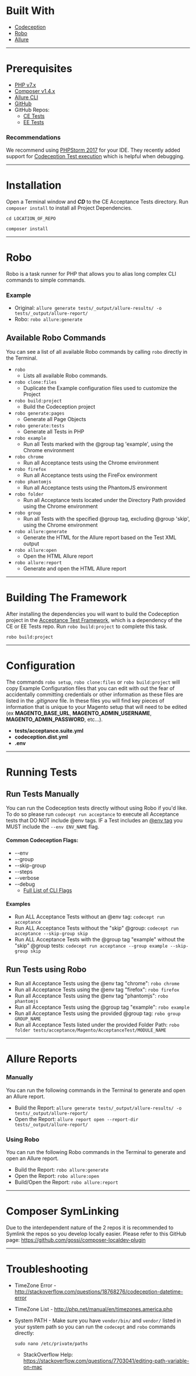 # Built With
* [Codeception](http://codeception.com/)
* [Robo](http://robo.li/)
* [Allure](http://allure.qatools.ru/)

----

# Prerequisites
* [PHP v7.x](http://php.net/manual/en/install.php)
* [Composer v1.4.x](https://getcomposer.org/download/)
* [Allure CLI](https://docs.qameta.io/allure/latest/#_installing_a_commandline)
* [GitHub](https://desktop.github.com/)
* GitHub Repos:
  * [CE Tests](https://github.com/magento-pangolin/magento2ce-acceptance-tests)
  * [EE Tests](https://github.com/magento-pangolin/magento2ee-acceptance-tests)

### Recommendations
We recommend using [PHPStorm 2017](https://www.jetbrains.com/phpstorm/) for your IDE. They recently added support for [Codeception Test execution](https://blog.jetbrains.com/phpstorm/2017/03/codeception-support-comes-to-phpstorm-2017-1/) which is helpful when debugging.

----

# Installation
Open a Terminal window and  _**CD**_ to the CE Acceptance Tests directory. Run `composer install` to install all Project Dependencies.

`cd LOCATION_OF_REPO`

`composer install`

----

# Robo
Robo is a task runner for PHP that allows you to alias long complex CLI commands to simple commands.

### Example

* Original: `allure generate tests/_output/allure-results/ -o tests/_output/allure-report/`
* Robo: `robo allure:generate`

## Available Robo Commands
You can see a list of all available Robo commands by calling `robo` directly in the Terminal.

* `robo`
  * Lists all available Robo commands.
* `robo clone:files`
  * Duplicate the Example configuration files used to customize the Project
* `robo build:project`
  * Build the Codeception project
* `robo generate:pages`
  * Generate all Page Objects
* `robo generate:tests`
  * Generate all Tests in PHP
* `robo example`
  * Run all Tests marked with the @group tag 'example', using the Chrome environment
* `robo chrome`
  * Run all Acceptance tests using the Chrome environment
* `robo firefox`
  * Run all Acceptance tests using the FireFox environment
* `robo phantomjs`
  * Run all Acceptance tests using the PhantomJS environment
* `robo folder`
  * Run all Acceptance tests located under the Directory Path provided using the Chrome environment
* `robo group`
  * Run all Tests with the specified @group tag, excluding @group 'skip', using the Chrome environment
* `robo allure:generate`
  * Generate the HTML for the Allure report based on the Test XML output
* `robo allure:open`
  * Open the HTML Allure report
* `robo allure:report`
  * Generate and open the HTML Allure report

----

# Building The Framework
After installing the dependencies you will want to build the Codeception project in the [Acceptance Test Framework](https://github.com/magento-pangolin/magento2-acceptance-test-framework), which is a dependency of the CE or EE Tests repo. Run `robo build:project` to complete this task.

`robo build:project`

----

# Configuration
The commands `robo setup`, `robo clone:files` or `robo build:project` will copy Example Configuration files that you can edit with out the fear of accidentally committing credentials or other information as these files are listed in the *.gitignore* file.
In these files you will find key pieces of information that is unique to your Magento setup that will need to be edited (ex **MAGENTO_BASE_URL**, **MAGENTO_ADMIN_USERNAME**, **MAGENTO_ADMIN_PASSWORD**, etc...).
* **tests/acceptance.suite.yml**
* **codeception.dist.yml**
* **.env**

----

# Running Tests
## Run Tests Manually
You can run the Codeception tests directly without using Robo if you'd like. To do so please run `codecept run acceptance` to execute all Acceptance tests that DO NOT include @env tags. IF a Test includes an [@env tag](http://codeception.com/docs/07-AdvancedUsage#Environments) you MUST include the `--env ENV_NAME` flag.

#### Common Codeception Flags:

* --env
* --group
* --skip-group
* --steps
* --verbose
* --debug
  * [Full List of CLI Flags](http://codeception.com/docs/reference/Commands#Run)

#### Examples

* Run ALL Acceptance Tests without an @env tag: `codecept run acceptance`
* Run ALL Acceptance Tests without the "skip" @group: `codecept run acceptance --skip-group skip`
* Run ALL Acceptance Tests with the @group tag "example" without the "skip" @group tests: `codecept run acceptance --group example --skip-group skip`

## Run Tests using Robo
* Run all Acceptance Tests using the @env tag "chrome": `robo chrome`
* Run all Acceptance Tests using the @env tag "firefox": `robo firefox`
* Run all Acceptance Tests using the @env tag "phantomjs": `robo phantomjs`
* Run all Acceptance Tests using the @group tag "example": `robo example`
* Run all Acceptance Tests using the provided @group tag: `robo group GROUP_NAME`
* Run all Acceptance Tests listed under the provided Folder Path: `robo folder tests/acceptance/Magento/AcceptanceTest/MODULE_NAME`

----

# Allure Reports
### Manually
You can run the following commands in the Terminal to generate and open an Allure report.

* Build the Report: `allure generate tests/_output/allure-results/ -o tests/_output/allure-report/`
* Open the Report: `allure report open --report-dir tests/_output/allure-report/`

### Using Robo
You can run the following Robo commands in the Terminal to generate and open an Allure report.

* Build the Report: `robo allure:generate`
* Open the Report: `robo allure:open`
* Build/Open the Report: `robo allure:report`

----

# Composer SymLinking
Due to the interdependent nature of the 2 repos it is recommended to Symlink the repos so you develop locally easier. Please refer to this GitHub page: https://github.com/gossi/composer-localdev-plugin

----

# Troubleshooting
* TimeZone Error - http://stackoverflow.com/questions/18768276/codeception-datetime-error
* TimeZone List - http://php.net/manual/en/timezones.america.php
* System PATH - Make sure you have `vendor/bin/` and `vendor/` listed in your system path so you can run the  `codecept` and `robo` commands directly:

    `sudo nano /etc/private/paths`
    
    * StackOverflow Help: https://stackoverflow.com/questions/7703041/editing-path-variable-on-mac